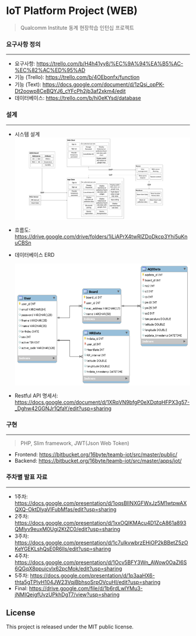 # IoT Platform Project (WEB) #

> Qualcomm Institute 동계 현장학습 인턴십 프로젝트


### 요구사항 정의
-----------------
 - 요구사항: https://trello.com/b/H4h41yy8/%EC%9A%94%EA%B5%AC-%EC%82%AC%ED%95%AD
 - 기능 (Trello): https://trello.com/b/4OEbonfx/function
 - 기능 (Text): https://docs.google.com/document/d/1zQsi_opPK-Dt2oowp8CeBQYJ6_cYFcPh2jb3af2xkm4/edit
 - 데이터베이스: https://trello.com/b/hi0eKYsd/database
 

### 설계
-----------------
 - 시스템 설계
   <img src="https://github.com/64byte/teamb-iot/blob/master/resource/System_Architecture.png"></img>

- 흐름도: https://drive.google.com/drive/folders/1iLiAPrX4twRlZDoDkcp3Yhi5uKnuCBSn

- 데이터베이스 ERD

  <img src="https://github.com/64byte/teamb-iot/blob/master/resource/erd.png"></img>

- Restful API 명세서: https://docs.google.com/document/d/1XRqVN9bfgP0eXDqtqHFPX3g57-_Dghw42GGNJr1QfaY/edit?usp=sharing


### 구현
-----------------
> PHP, Slim framework, JWT(Json Web Token)

 - Frontend: https://bitbucket.org/16byte/teamb-iot/src/master/public/
 - Backend: https://bitbucket.org/16byte/teamb-iot/src/master/apps/iot/


### 주차별 발표 자료
-----------------
 - 1주차: https://docs.google.com/presentation/d/1oqsBIINXGFWxJz5M1wtpwAXQXQ-OktDlyaVIFubMfas/edit?usp=sharing
 - 2주차: https://docs.google.com/presentation/d/1xxOQlKMAcu4D1ZcA861a893QMlyv9euxM0Ugi2KtZC0/edit?usp=sharing
 - 3주차: https://docs.google.com/presentation/d/1c7ulkvwbrzEHiOP2kBBetZ5zOKeYGEKLshQsE0R6lls/edit?usp=sharing
 - 4주차: https://docs.google.com/presentation/d/1Ocv5BFY3Wn_AWow0OaZI6S6QGqX8ppuicvlx62pcMok/edit?usp=sharing
 - 5주차: https://docs.google.com/presentation/d/1p3aaHX6-thta5gTPIyH104JW23VqjBbhsoSrpOVcuHI/edit?usp=sharing
 - Final: https://drive.google.com/file/d/1b6rdLwlYMu3-jNMIQejgfUvzUPkhDgT7/view?usp=sharing

## License
This project is released under the MIT public license.
